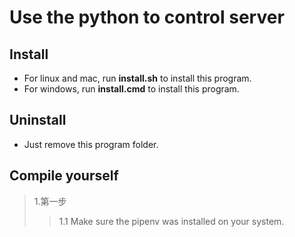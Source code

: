 # **Use the python to control server**
## Install
* For linux and mac, run **install.sh** to install this program.
* For windows, run **install.cmd** to install this program.

## Uninstall
* Just remove this program folder.

## Compile yourself
>1.第一步
>>1.1 Make sure the pipenv was installed on your system.


